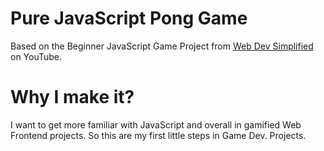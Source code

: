 # Pure JavaScript Pong Game
Based on the Beginner JavaScript Game Project from [Web Dev Simplified](https://www.youtube.com/watch?v=PeY6lXPrPaA) on YouTube.

# Why I make it?
I want to get more familiar with JavaScript and overall in gamified Web Frontend projects.
So this are my first little steps in Game Dev. Projects.